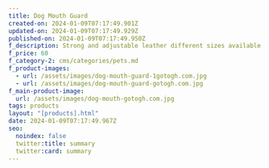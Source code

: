 ```yaml
---
title: Dog Mouth Guard
created-on: 2024-01-09T07:17:49.901Z
updated-on: 2024-01-09T07:17:49.929Z
published-on: 2024-01-09T07:17:49.950Z
f_description: Strong and adjustable leather different sizes available.
f_price: 60
f_category-2: cms/categories/pets.md
f_product-images:
  - url: /assets/images/dog-mouth-guard-1gotogh.com.jpg
  - url: /assets/images/dog-mouth-guard-gotogh.com.jpg
f_main-product-image:
  url: /assets/images/dog-mouth-gotogh.com.jpg
tags: products
layout: "[products].html"
date: 2024-01-09T07:17:49.967Z
seo:
  noindex: false
  twitter:title: summary
  twitter:card: summary
---
```

